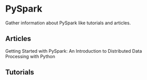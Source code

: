 # PySpark
 Gather information about PySpark like tutorials and articles.

 ## Articles
 Getting Started with PySpark: An Introduction to Distributed Data Processing with Python

 ## Tutorials
